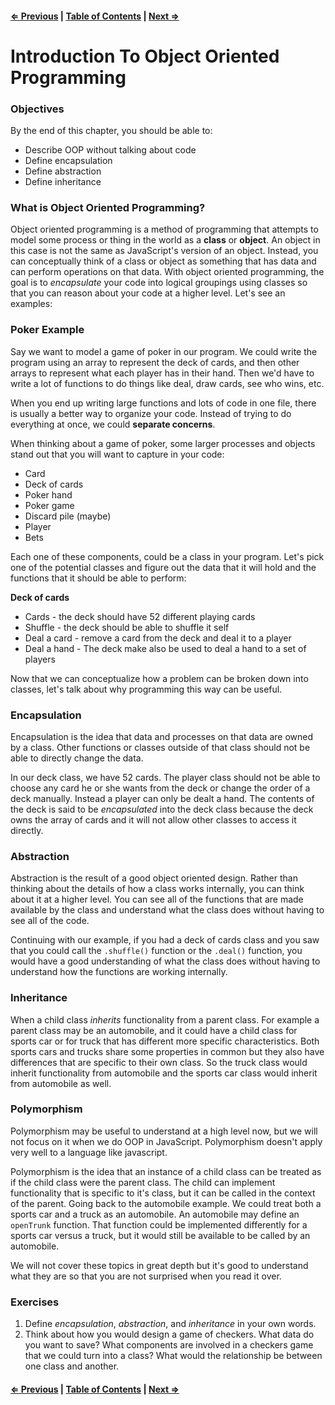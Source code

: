 #### [⇐ Previous](./05-call-apply-bind.md) | [Table of Contents](./../readme.md) | [Next ⇒](./07-constructor-functions.md)

# Introduction To Object Oriented Programming

### Objectives

By the end of this chapter, you should be able to:

* Describe OOP without talking about code
* Define encapsulation
* Define abstraction
* Define inheritance

### What is Object Oriented Programming?

Object oriented programming is a method of programming that attempts to model some process or thing in the world as a __class__ or __object__.  An object in this case is not the same as JavaScript's version of an object.  Instead, you can conceptually think of a class or object as something that has data and can perform operations on that data.  With object oriented programming, the goal is to _encapsulate_ your code into logical groupings using classes so that you can reason about your code at a higher level.  Let's see an examples:

### Poker Example

Say we want to model a game of poker in our program.  We could write the program using an array to represent the deck of cards, and then other arrays to represent what each player has in their hand.  Then we'd have to write a lot of functions to do things like deal, draw cards, see who wins, etc.

When you end up writing large functions and lots of code in one file, there is usually a better way to organize your code.  Instead of trying to do everything at once, we could __separate concerns__.

When thinking about a game of poker, some larger processes and objects stand out that you will want to capture in your code:

* Card
* Deck of cards
* Poker hand
* Poker game
* Discard pile (maybe)
* Player
* Bets

Each one of these components, could be a class in your program.  Let's pick one of the potential classes and figure out the data that it will hold and the functions that it should be able to perform:

__Deck of cards__

* Cards - the deck should have 52 different playing cards
* Shuffle - the deck should be able to shuffle it self
* Deal a card - remove a card from the deck and deal it to a player
* Deal a hand - The deck make also be used to deal a hand to a set of players

Now that we can conceptualize how a problem can be broken down into classes, let's talk about why programming this way can be useful.

### Encapsulation

Encapsulation is the idea that data and processes on that data are owned by a class.  Other functions or classes outside of that class should not be able to directly change the data.

In our deck class, we have 52 cards. The player class should not be able to choose any card he or she wants from the deck or change the order of a deck manually.  Instead a player can only be dealt a hand.  The contents of the deck is said to be _encapsulated_ into the deck class because the deck owns the array of cards and it will not allow other classes to access it directly.

### Abstraction

Abstraction is the result of a good object oriented design.  Rather than thinking about the details of how a class works internally, you can think about it at a higher level.  You can see all of the functions that are made available by the class and understand what the class does without having to see all of the code.

Continuing with our example, if you had a deck of cards class and you saw that you could call the `.shuffle()` function or the `.deal()` function, you would have a good understanding of what the class does without having to understand how the functions are working internally.

### Inheritance

When a child class _inherits_ functionality from a parent class.  For example a parent class may be an automobile, and it could have a child class for sports car or for truck that has different more specific characteristics.  Both sports cars and trucks share some properties in common but they also have differences that are specific to their own class.  So the truck class would inherit functionality from automobile and the sports car class would inherit from automobile as well.

### Polymorphism

Polymorphism may be useful to understand at a high level now, but we will not focus on it when we do OOP in JavaScript.  Polymorphism doesn't apply very well to a language like javascript.

Polymorphism is the idea that an instance of a child class can be treated as if the child class were the parent class.  The child can implement functionality that is specific to it's class, but it can be called in the context of the parent.  Going back to the automobile example.  We could treat both a sports car and a truck as an automobile.  An automobile may define an `openTrunk` function.  That function could be implemented differently for a sports car versus a truck, but it would still be available to be called by an automobile.

We will not cover these topics in great depth but it's good to understand what they are so that you are not surprised when you read it over.

### Exercises

1. Define _encapsulation_, _abstraction_, and _inheritance_ in your own words.
1. Think about how you would design a game of checkers. What data do you want to save?  What components are involved in a checkers game that we could turn into a class?  What would the relationship be between one class and another.

#### [⇐ Previous](./05-call-apply-bind.md) | [Table of Contents](./../readme.md) | [Next ⇒](./07-constructor-functions.md)

